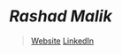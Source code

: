 # *Rashad Malik*
> [Website](http://rashadmalik.tech)
> [LinkedIn](https://www.linkedin.com/in/rashad-malik-398101293/)
